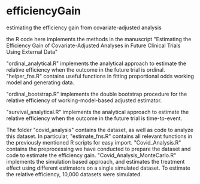 # efficiencyGain
estimating the efficiency gain from covariate-adjusted analysis

the R code here implements the methods in the manuscript "Estimating the Efficiency Gain of Covariate-Adjusted Analyses in Future Clinical Trials Using External Data"

"ordinal_analytical.R" implements the analytical approach to estimate the relative efficiency when the outcome in the future trial is ordinal. "helper_fns.R" contains useful functions in fitting proportional odds working model and generating data.

"ordinal_bootstrap.R" implements the double bootstrap procedure for the relative efficiency of working-model-based adjusted estimator.

"survival_analytical.R" implements the analytical approach to estimate the relative efficiency when the outcome in the future trial is time-to-event.

The folder "covid_analysis" contains the dataset, as well as code to analyze this dataset. In particular, "estimate_fns.R" contains all relevant functions in the previously mentioned R scripts for easy import. "Covid_Analysis.R" contains the preprocessing we have conducted to prepare the dataset and code to estimate the efficiency gain. "Covid_Analysis_MonteCarlo.R" implements the simulation based approach, and estimates the treatment effect using different estimators on a single simulated dataset. To estimate the relative efficiency, 10,000 datasets were simulated.
